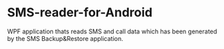 # SMS-reader-for-Android
WPF application thats reads SMS and call data which has been generated by the SMS Backup&amp;Restore application.
